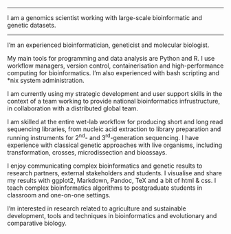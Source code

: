 ------------------------------------------------------------------------

I am a genomics scientist working with large-scale bioinformatic and
genetic datasets.

------------------------------------------------------------------------

I’m an experienced bioinformatician, geneticist and molecular biologist.

My main tools for programming and data analysis are Python and R. I use
workflow managers, version control, containerisation and
high-performance computing for bioinformatics. I’m also experienced with
bash scripting and \*nix system administration.

I am currently using my strategic development and user support skills in
the context of a team working to provide national bioinformatics
infrustructure, in collaboration with a distributed global team.

I am skilled at the entire wet-lab workflow for producing short and long
read sequencing libraries, from nucleic acid extraction to library
preparation and running instruments for 2<sup>nd</sup>- and
3<sup>rd</sup>-generation sequencing. I have experience with classical
genetic approaches with live organisms, including transformation,
crosses, microdissection and bioassays.

I enjoy communicating complex bioinformatics and genetic results to
research partners, external stakeholders and students. I visualise and
share my results with ggplot2, Markdown, Pandoc, TeX and a bit of html &
css. I teach complex bioinformatics algorithms to postgraduate students
in classroom and one-on-one settings.

<!-- I use git, Snakemake, Singularity and Docker to keep my work reproducible.
I've used job schedulers like SLURM, LSF and SGE for managing jobs in high-performance computing environments.
I'm comfortable working with, installing and administrating *nix operating systems (Linux, macOS and FreeBSD).
 -->
<!-- Collaboration -->

I’m interested in research related to agriculture and sustainable
development, tools and techniques in bioinformatics and evolutionary and
comparative biology.

